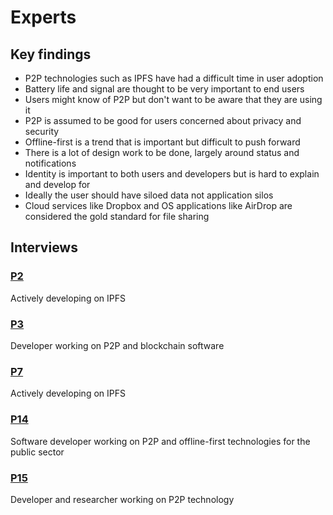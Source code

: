 # Experts

## Key findings

* P2P technologies such as IPFS have had a difficult time in user adoption
* Battery life and signal are thought to be very important to end users
* Users might know of P2P but don't want to be aware that they are using it
* P2P is assumed to be good for users concerned about privacy and security
* Offline-first is a trend that is important but difficult to push forward
* There is a lot of design work to be done, largely around status and notifications
* Identity is important to both users and developers but is hard to explain and develop for
* Ideally the user should have siloed data not application silos
* Cloud services like Dropbox and OS applications like AirDrop are considered the gold standard for file sharing

## Interviews

### [P2][1]

Actively developing on IPFS



### [P3][2]

Developer working on P2P and blockchain software



### [P7][3]

Actively developing on IPFS



### [P14][4]

Software developer working on P2P and offline-first technologies for the public sector



### [P15][5]

Developer and researcher working on P2P technology

[1]:	p2.md
[2]:	p3.md
[3]:	p7.md
[4]:	p14.md
[5]:	p15.md